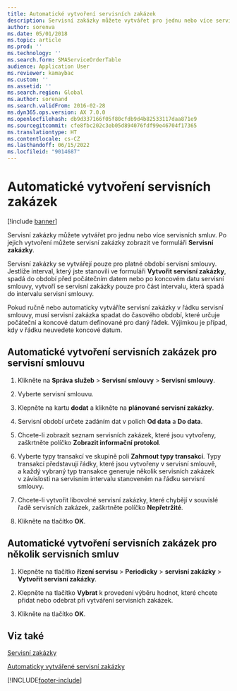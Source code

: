 ```yaml
---
title: Automatické vytvoření servisních zakázek
description: Servisní zakázky můžete vytvářet pro jednu nebo více servisních smluv.
author: sorenva
ms.date: 05/01/2018
ms.topic: article
ms.prod: ''
ms.technology: ''
ms.search.form: SMAServiceOrderTable
audience: Application User
ms.reviewer: kamaybac
ms.custom: ''
ms.assetid: ''
ms.search.region: Global
ms.author: sorenand
ms.search.validFrom: 2016-02-28
ms.dyn365.ops.version: AX 7.0.0
ms.openlocfilehash: db9d337166f05f80cfdb9d4b82533117daa871e9
ms.sourcegitcommit: cfe8fbc202c3eb05d894076fdf99e46704f17365
ms.translationtype: HT
ms.contentlocale: cs-CZ
ms.lasthandoff: 06/15/2022
ms.locfileid: "9014687"
---
```

# <a name="create-service-orders-automatically"></a>Automatické vytvoření servisních zakázek    

[!include [banner](../includes/banner.md)]


Servisní zakázky můžete vytvářet pro jednu nebo více servisních smluv. Po jejich vytvoření můžete servisní zakázky zobrazit ve formuláři **Servisní zakázky**.

Servisní zakázky se vytvářejí pouze pro platné období servisní smlouvy. Jestliže interval, který jste stanovili ve formuláři **Vytvořit servisní zakázky**, spadá do období před počátečním datem nebo po koncovém datu servisní smlouvy, vytvoří se servisní zakázky pouze pro část intervalu, která spadá do intervalu servisní smlouvy.

Pokud ručně nebo automaticky vytváříte servisní zakázky v řádku servisní smlouvy, musí servisní zakázka spadat do časového období, které určuje počáteční a koncové datum definované pro daný řádek. Výjimkou je případ, kdy v řádku neuvedete koncové datum.

## <a name="create-service-orders-automatically-for-a-service-agreement"></a>Automatické vytvoření servisních zakázek pro servisní smlouvu

1.  Klikněte na **Správa služeb** \> **Servisní smlouvy** \> **Servisní smlouvy**.

2.  Vyberte servisní smlouvu.

3.  Klepněte na kartu **dodat** a klikněte na **plánované servisní zakázky**.

4.  Servisní období určete zadáním dat v polích **Od data** a **Do data**.

5.  Chcete-li zobrazit seznam servisních zakázek, které jsou vytvořeny, zaškrtněte políčko **Zobrazit informační protokol**.

6.  Vyberte typy transakcí ve skupině polí **Zahrnout typy transakcí**. Typy transakcí představují řádky, které jsou vytvořeny v servisní smlouvě, a každý vybraný typ transakce generuje několik servisních zakázek v závislosti na servisním intervalu stanoveném na řádku servisní smlouvy.

7.  Chcete-li vytvořit libovolné servisní zakázky, které chybějí v souvislé řadě servisních zakázek, zaškrtněte políčko **Nepřetržité**.

8.  Klikněte na tlačítko **OK**.

## <a name="create-service-orders-automatically-for-several-service-agreements"></a>Automatické vytvoření servisních zakázek pro několik servisních smluv

1.  Klepněte na tlačítko **řízení servisu** \> **Periodicky** \> **servisní zakázky** \> **Vytvořit servisní zakázky**.

2.  Klepněte na tlačítko **Vybrat** k provedení výběru hodnot, které chcete přidat nebo odebrat při vytváření servisních zakázek.

3.  Klikněte na tlačítko **OK**.

## <a name="see-also"></a>Viz také

[Servisní zakázky](service-orders.md)

[Automaticky vytvářené servisní zakázky](auto-create-service-orders.md)

  




[!INCLUDE[footer-include](../../includes/footer-banner.md)]